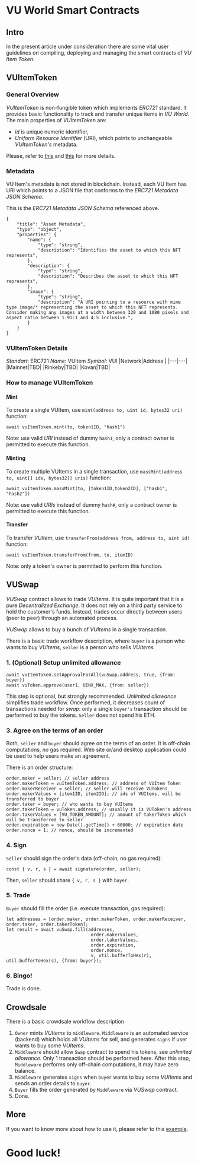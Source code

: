 # VU World Smart Contracts

## Intro
In the present article under consideration there are some vital user guidelines on compiling, deploying and managing the smart contracts of _VU Item Token_.

## VUItemToken

### General Overview
_VUItemToken_ is non-fungible token which implements _ERC721_ standard. It provides basic functionality to track and transfer unique items in _VU World_.
The main properties of _VUItemToken_ are:
- _id_ is unique numeric identifier,
- _Uniform Resource Identifier_ (URI), which points to unchangeable _VUItemToken's_ metadata.

Please, refer to [this](http://erc721.org) and [this](https://github.com/ethereum/EIPs/blob/master/EIPS/eip-721.md) for more details.

### Metadata
VU Item's metadata is not stored in blockchain. Instead, each VU Item has URI which points to a JSON file that conforms to the _ERC721 Metadata JSON Schema_.

This is the _ERC721 Metadata JSON Schema_ referenced above.
```
{
    "title": "Asset Metadata",
    "type": "object",
    "properties": {
        "name": {
            "type": "string",
            "description": "Identifies the asset to which this NFT represents",
        },
        "description": {
            "type": "string",
            "description": "Describes the asset to which this NFT represents",
        },
        "image": {
            "type": "string",
            "description": "A URI pointing to a resource with mime type image/* representing the asset to which this NFT represents. Consider making any images at a width between 320 and 1080 pixels and aspect ratio between 1.91:1 and 4:5 inclusive.",
        }
    }
}
```

### VUItemToken Details
_Standart_: ERC721
_Name_: VUItem
_Symbol_: VUI
|Network|Address |
|---|---|
|Mainnet|TBD|
|Rinkeby|TBD|
|Kovan|TBD|

### How to manage VUItemToken

#### Mint
To create a single VUItem, use `mint(address to, uint id, bytes32 uri)` function:
```
await vuItemToken.mint(to, token1ID, "hash1")
```
Note: use valid _URI_ instead of dummy `hash1`, only a contract owner is permitted to execute this function.

#### Minting
To create multiple VUItems in a single transaction, use `massMint(address to, uint[] ids, bytes32[] uris)` function:
```
await vuItemToken.massMint(to, [token1ID,token2ID], ["hash1", "hash2"])
```
Note: use valid _URIs_ instead of dummy `hash#`, only a contract owner is permitted to execute this function.

#### Transfer
To transfer _VUItem_, use `transferFrom(address from, address to, uint id)` function:
```
await vuItemToken.transferFrom(from, to, itemID)
```
Note: only a token's owner is permitted to perform this function.

## VUSwap
_VUSwap_ contract allows to trade _VUItems_. It is quite important that it is a pure _Decentralized Exchange_. It does not rely on a third party service to hold the customer's funds. Instead, trades occur directly between users (peer to peer) through an automated process.

_VUSwap_ allows to buy a bunch of _VUItems_ in a single transaction.

There is a basic trade workflow description, where `buyer` is a person who wants to buy _VUItems_, `seller` is a person who sells _VUItems_.

### 1. (Optional) Setup unlimited allowance
```
await vuItemToken.setApprovalForAll(vuSwap.address, true, {from: buyer})
await vuToken.approve(user1, UINX_MAX, {from: seller})
```
This step is optional, but strongly recommended. _Unlimited allowance_ simplifies trade workflow. Once performed, it decreases count of transactions needed for _swap_: only a single `buyer's` transaction should be performed to buy the tokens. `Seller` does not spend his ETH.

### 3. Agree on the terms of an order
Both, `seller` and `buyer` should agree on the terms of an order. It is off-chain computations, no gas required. Web site or/and desktop application could be used to help users make an agreement.

There is an order structure:
```
order.maker = seller; // seller address
order.makerToken = vuItemToken.address; // address of VUItem Token
order.makerReceiver = seller; // seller will receive VUTokens
order.makerValues = [item1ID, item2ID]; // ids of VUItems, will be transferred to buyer
order.taker = buyer; // who wants to buy VUItems
order.takerToken = vuToken.address; // usually it is VUToken's address
order.takerValues = [VU_TOKEN_AMOUNT]; // amount of takerToken which will be transferred to seller
order.expiration = new Date().getTime() + 60000; // expiration date
order.nonce = 1; // nonce, should be incremented
```

### 4. Sign
`Seller` should sign the order's data (off-chain, no gas required):
```
const { v, r, s } = await signature(order, seller);
```
Then, `seller` should share `{ v, r, s }` with `buyer`.

### 5. Trade
`Buyer` should fill the order (i.e. execute transaction, gas required):
```
let addresses = [order.maker, order.makerToken, order.makerReceiver, order.taker, order.takerToken];
let result = await vuSwap.fill(addresses,
                                order.makerValues,
                                order.takerValues,
                                order.expiration,
                                order.nonce,
                                v, util.bufferToHex(r), util.bufferToHex(s), {from: buyer});

```
### 6. Bingo!
Trade is done.

## Crowdsale
There is a basic crowdsale workflow description
1. `Owner` mints _VUItems_ to `middleware`. `Middleware` is an automated service (backend) which holds all _VUItems_ for sell, and generates `signs` if user wants to buy some _VUItems_.
2. `Middleware` should allow `Swap` contract to spend his tokens, see _unlimited allowance_. Only 1 transaction should be performed here. After this step, `Middleware` performs only off-chain computations, it may have zero balance.
3. `Middleware` generates `signs` when `buyer` wants to buy some _VUItems_ and sends an order details to `buyer`.
4. `Buyer` fills the order generated by `Middleware` via _VUSwap_ contract.
5. Done.

## More
If you want to know more about how to use it, please refer to this [example](docs/how-to-use-it.md).

# Good luck!
